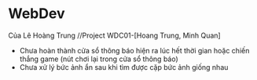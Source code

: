 # WebDev
Của Lê Hoàng Trung
//Project WDC01-[Hoang Trung, Minh Quan]
- Chưa hoàn thành cửa sổ thông báo hiện ra lúc hết thời gian hoặc chiến thắng game (nút chơi lại trong cửa sổ thông báo)
- Chưa xử lý bức ảnh ẩn sau khi tìm được cặp bức ảnh giống nhau
